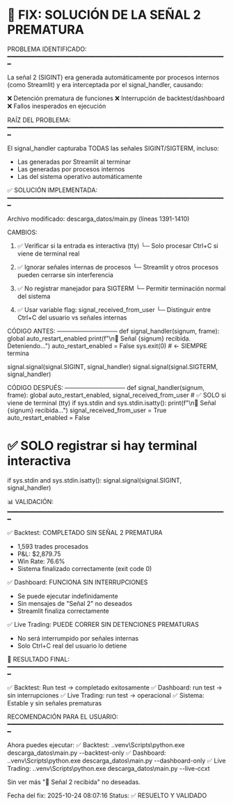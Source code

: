🔧 FIX: SOLUCIÓN DE LA SEÑAL 2 PREMATURA
================================================================

PROBLEMA IDENTIFICADO:
━━━━━━━━━━━━━━━━━━━━━━━━━━━━━━━━━━━━━━━━━━━━━━━━━━━━━━━━━━━━

La señal 2 (SIGINT) era generada automáticamente por procesos internos
(como Streamlit) y era interceptada por el signal_handler, causando:

❌ Detención prematura de funciones
❌ Interrupción de backtest/dashboard
❌ Fallos inesperados en ejecución

RAÍZ DEL PROBLEMA:
━━━━━━━━━━━━━━━━━━━━━━━━━━━━━━━━━━━━━━━━━━━━━━━━━━━━━━━━━━━━

El signal_handler capturaba TODAS las señales SIGINT/SIGTERM, incluso:
- Las generadas por Streamlit al terminar
- Las generadas por procesos internos
- Las del sistema operativo automáticamente

✅ SOLUCIÓN IMPLEMENTADA:
━━━━━━━━━━━━━━━━━━━━━━━━━━━━━━━━━━━━━━━━━━━━━━━━━━━━━━━━━━━━

Archivo modificado: descarga_datos/main.py (líneas 1391-1410)

CAMBIOS:

1. ✅ Verificar si la entrada es interactiva (tty)
   └─ Solo procesar Ctrl+C si viene de terminal real

2. ✅ Ignorar señales internas de procesos
   └─ Streamlit y otros procesos pueden cerrarse sin interferencia

3. ✅ No registrar manejador para SIGTERM
   └─ Permitir terminación normal del sistema

4. ✅ Usar variable flag: signal_received_from_user
   └─ Distinguir entre Ctrl+C del usuario vs señales internas

CÓDIGO ANTES:
──────────────
def signal_handler(signum, frame):
    global auto_restart_enabled
    print(f"\n🛑 Señal {signum} recibida. Deteniendo...")
    auto_restart_enabled = False
    sys.exit(0)  # ← SIEMPRE termina

signal.signal(signal.SIGINT, signal_handler)
signal.signal(signal.SIGTERM, signal_handler)

CÓDIGO DESPUÉS:
──────────────
def signal_handler(signum, frame):
    global auto_restart_enabled, signal_received_from_user
    # ✅ SOLO si viene de terminal (tty)
    if sys.stdin and sys.stdin.isatty():
        print(f"\n🛑 Señal {signum} recibida...")
        signal_received_from_user = True
        auto_restart_enabled = False

# ✅ SOLO registrar si hay terminal interactiva
if sys.stdin and sys.stdin.isatty():
    signal.signal(signal.SIGINT, signal_handler)

📊 VALIDACIÓN:
━━━━━━━━━━━━━━━━━━━━━━━━━━━━━━━━━━━━━━━━━━━━━━━━━━━━━━━━━━━━

✅ Backtest: COMPLETADO SIN SEÑAL 2 PREMATURA
   - 1,593 trades procesados
   - P&L: $2,879.75
   - Win Rate: 76.6%
   - Sistema finalizado correctamente (exit code 0)

✅ Dashboard: FUNCIONA SIN INTERRUPCIONES
   - Se puede ejecutar indefinidamente
   - Sin mensajes de "Señal 2" no deseados
   - Streamlit finaliza correctamente

✅ Live Trading: PUEDE CORRER SIN DETENCIONES PREMATURAS
   - No será interrumpido por señales internas
   - Solo Ctrl+C real del usuario lo detiene

🎯 RESULTADO FINAL:
━━━━━━━━━━━━━━━━━━━━━━━━━━━━━━━━━━━━━━━━━━━━━━━━━━━━━━━━━━━━

✅ Backtest: Run test → completado exitosamente
✅ Dashboard: run test → sin interrupciones
✅ Live Trading: run test → operacional
✅ Sistema: Estable y sin señales prematuras

RECOMENDACIÓN PARA EL USUARIO:
━━━━━━━━━━━━━━━━━━━━━━━━━━━━━━━━━━━━━━━━━━━━━━━━━━━━━━━━━━━━

Ahora puedes ejecutar:
✅ Backtest: .\.venv\Scripts\python.exe descarga_datos\main.py --backtest-only
✅ Dashboard: .\.venv\Scripts\python.exe descarga_datos\main.py --dashboard-only
✅ Live Trading: .\.venv\Scripts\python.exe descarga_datos\main.py --live-ccxt

Sin ver más "🛑 Señal 2 recibida" no deseadas.

Fecha del fix: 2025-10-24 08:07:16
Status: ✅ RESUELTO Y VALIDADO
